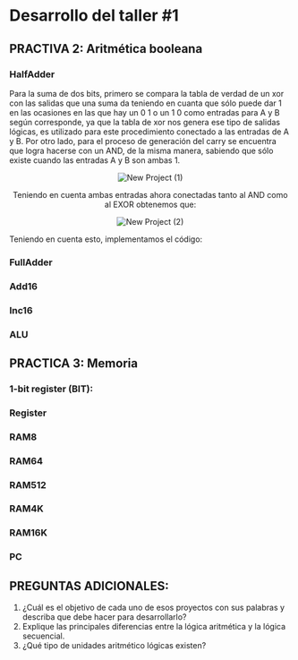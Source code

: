 # Desarrollo del taller #1

## PRACTIVA 2: Aritmética booleana

### HalfAdder

Para la suma de dos bits, primero se compara la tabla de verdad de un xor con las salidas que una suma da teniendo en cuanta que sólo puede dar 1 en las ocasiones en las que hay un 0 1 o un 1 0 como entradas para A y B según corresponde, ya que la tabla de xor nos genera ese tipo de salidas lógicas, es utilizado para este procedimiento conectado a las entradas de A y B.
Por otro lado, para el proceso de generación del carry se encuentra que logra hacerse con un AND, de la misma manera, sabiendo que sólo existe cuando las entradas A y B son ambas 1.
<div align="center">
    
  ![New Project (1)](https://github.com/Fernando2240/Grupo-Megahertz/assets/73613484/ec9ee1e5-cc15-42f0-b21e-610648b72dc8)
 
 Teniendo en cuenta ambas entradas ahora conectadas tanto al AND como al EXOR obtenemos que:
 
  ![New Project (2)](https://github.com/Fernando2240/Grupo-Megahertz/assets/73613484/b593ef58-4570-4e94-b3f1-73d2e7eda680)
</div>

Teniendo en cuenta esto, implementamos el código: 

### FullAdder

### Add16

### Inc16

### ALU

## PRACTICA 3: Memoria

### **1-bit register (BIT):**

### Register
### RAM8
### RAM64
### RAM512
### RAM4K
### RAM16K
### PC

## PREGUNTAS ADICIONALES:
1. ¿Cuál es el objetivo de cada uno de esos proyectos con sus palabras y describa que debe hacer para desarrollarlo?
2. Explique las principales diferencias entre la lógica aritmética y la lógica secuencial.
3. ¿Qué tipo de unidades aritmético lógicas existen?
